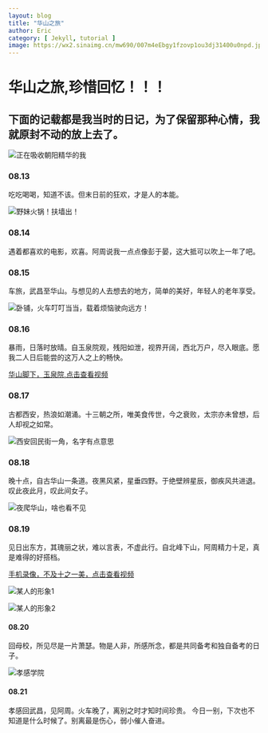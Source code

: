 ```yaml
---
layout: blog
title: "华山之旅"
author: Eric
category: [ Jekyll, tutorial ]
image: https://wx2.sinaimg.cn/mw690/007m4eEbgy1fzovp1ou3dj31400u0npd.jpg
---
```


# 华山之旅,珍惜回忆！！！ 

## 下面的记载都是我当时的日记，为了保留那种心情，我就原封不动的放上去了。

![正在吸收朝阳精华的我](https://wx3.sinaimg.cn/mw690/007m4eEbgy1fw9zmbh6mdj30zk0qogql.jpg"华山日出之时")


### 08.13 
吃吃喝喝，知道不该。但末日前的狂欢，才是人的本能。

![野妹火锅！扶墙出！](https://wx3.sinaimg.cn/mw690/007m4eEbgy1fwa0um49yzj30qo0zkajw.jpg)


### 08.14 
遇着都喜欢的电影，欢喜。阿周说我一点点像彭于晏，这大抵可以吹上一年了吧。

### 08.15 
车旅，武昌至华山。与想见的人去想去的地方，简单的美好，年轻人的老年享受。

![卧铺，火车叮叮当当，载着烦恼驶向远方！](https://wx4.sinaimg.cn/mw690/007m4eEbgy1fwa0x8l8enj30zk0qon1z.jpg)


### 08.16 
暴雨，日落时放晴。自玉泉院观，残阳如泄，视界开阔，西北万户，尽入眼底。愿我二人日后能尝的这万人之上的畅快。

[华山脚下，玉泉院,点击查看视频](http://t.cn/E7FcXMU?m=4295750840472095&u=6739018835)


### 08.17
古都西安，热浪如潮涌。十三朝之所，唯美食传世，今之衰败，太宗亦未曾想，后人却视之如常。

![西安回民街一角，名字有点意思](https://wx2.sinaimg.cn/mw690/007m4eEbgy1fwa1ediv0ej30qp0qpgse.jpg)


### 08.18 
晚十点，自古华山一条道。夜黑风紧，星垂四野。于绝壁辨星辰，御疾风共进退。叹此夜此月，叹此间女子。

![夜爬华山，啥也看不见](https://wx4.sinaimg.cn/mw690/007m4eEbgy1fwa1j31i89j31kw0cokjl.jpg)


### 08.19 
见日出东方，其瑰丽之状，难以言表，不虚此行。自北峰下山，阿周精力十足，真是难得的好搭档。

[手机录像，不及十之一美，点击查看视频](http://t.cn/E7FNyYF?m=4295758997944045&u=6739018835)


![某人的形象1](https://wx1.sinaimg.cn/mw690/007m4eEbgy1fwa28m3gzfj33402c0kjl.jpg)

![某人的形象2](https://wx4.sinaimg.cn/mw690/007m4eEbgy1fwa27k7lh8j30qo0zktel.jpg)


#### 08.20 
回母校，所见尽是一片萧瑟。物是人非，所感所念，都是共同备考和独自备考的日子。

![孝感学院](https://wx1.sinaimg.cn/mw690/007m4eEbgy1fwa27jdssdj32g71u54qq.jpg)


#### 08.21 
孝感回武昌，见阿周。火车晚了，离别之时才知时间珍贵。 今日一别，下次也不知道是什么时候了。别离最是伤心，弱小催人奋进。